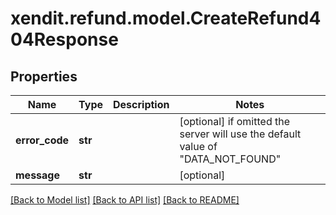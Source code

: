 # xendit.refund.model.CreateRefund404Response


## Properties
| Name | Type | Description | Notes |
| ------------ | ------------- | ------------- | ------------- |
| **error_code** | **str** |  | [optional]  if omitted the server will use the default value of "DATA_NOT_FOUND" |
| **message** | **str** |  | [optional]  |


[[Back to Model list]](../README.md#documentation-for-models) [[Back to API list]](../README.md#documentation-for-api-endpoints) [[Back to README]](../README.md)


